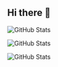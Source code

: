 ## Hi there 👋

![GitHub Stats](https://github-readme-stats.vercel.app/api?username=johnzhou1210&theme=default&show_icons=true&hide_border=true&count_private=true&theme=dark)

![GitHub Stats](https://github-readme-stats.vercel.app/api/top-langs/?username=johnzhou1210&theme=default&show_icons=true&hide_border=true&layout=compact)

![GitHub Stats](https://streak-stats.demolab.com?user=johnzhou1210&theme=default&hide_border=true)

<!--
**johnzhou1210/johnzhou1210** is a ✨ _special_ ✨ repository because its `README.md` (this file) appears on your GitHub profile.

Here are some ideas to get you started:

- 🔭 I’m currently working on ...
- 🌱 I’m currently learning ...
- 👯 I’m looking to collaborate on ...
- 🤔 I’m looking for help with ...
- 💬 Ask me about ...
- 📫 How to reach me: ...
- 😄 Pronouns: ...
- ⚡ Fun fact: ...
-->
